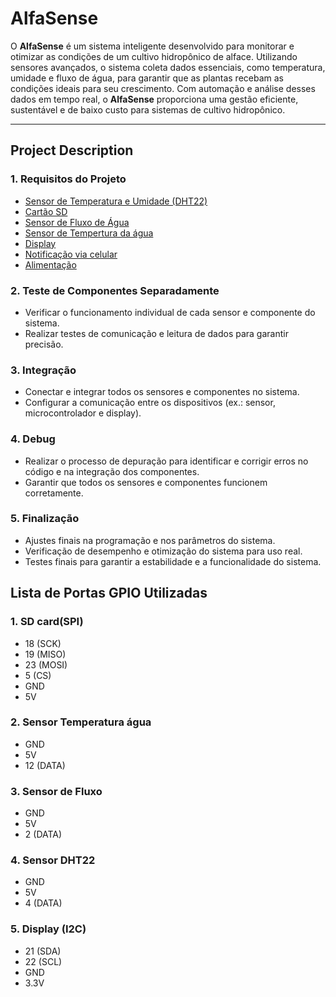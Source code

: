 # AlfaSense

O **AlfaSense** é um sistema inteligente desenvolvido para monitorar e otimizar as condições de um cultivo hidropônico de alface. Utilizando sensores avançados, o sistema coleta dados essenciais, como temperatura, umidade e fluxo de água, para garantir que as plantas recebam as condições ideais para seu crescimento. Com automação e análise desses dados em tempo real, o **AlfaSense** proporciona uma gestão eficiente, sustentável e de baixo custo para sistemas de cultivo hidropônico.

---

## Project Description

### 1. Requisitos do Projeto

- [Sensor de Temperatura e Umidade (DHT22)](https://blog.eletrogate.com/sensores-dht11-dht22/)
- [Cartão SD](https://blog.eletrogate.com/gravacao-de-cartao-micro-sd-com-arduino/)
- [Sensor de Fluxo de Água](https://www.robocore.net/tutoriais/usando-sensor-fluxo-de-agua?srsltid=AfmBOop5U_WtSI5_IvKNNCcCxQMp0dhDSsZdoMKUAfDzZMoC_m_Guo6d)
- [Sensor de Tempertura da água](https://www.robocore.net/tutoriais/primeiros-passos-ds18b20-arduino?srsltid=AfmBOopOh0tPdRKgMwcXEHIK44C2FYUGw6nCdGaH6_7ZIXtDBWHG8kre)
- [Display](https://www.makerhero.com/blog/como-conectar-display-oled-arduino/)
- [Notificação via celular](https://iotguru.cloud/tutorials/mqttPanel)
- [Alimentação](https://www.usinainfo.com.br/fonte-chaveada-usb-e-p4/fonte-chaveada-5v-34a-2-x-17a-usb-dupla-para-arduino-esp32-e-celular-branca-6026.html)

### 2. Teste de Componentes Separadamente

- Verificar o funcionamento individual de cada sensor e componente do sistema.
- Realizar testes de comunicação e leitura de dados para garantir precisão.

### 3. Integração

- Conectar e integrar todos os sensores e componentes no sistema.
- Configurar a comunicação entre os dispositivos (ex.: sensor, microcontrolador e display).

### 4. Debug

- Realizar o processo de depuração para identificar e corrigir erros no código e na integração dos componentes.
- Garantir que todos os sensores e componentes funcionem corretamente.

### 5. Finalização

- Ajustes finais na programação e nos parâmetros do sistema.
- Verificação de desempenho e otimização do sistema para uso real.
- Testes finais para garantir a estabilidade e a funcionalidade do sistema.


## Lista de Portas GPIO Utilizadas

### 1. SD card(SPI)

- 18 (SCK)
- 19 (MISO)
- 23 (MOSI)
- 5 (CS)
- GND
- 5V

### 2. Sensor Temperatura água

- GND
- 5V
- 12 (DATA)

### 3. Sensor de Fluxo

- GND
- 5V
- 2 (DATA)

### 4. Sensor DHT22

- GND
- 5V
- 4 (DATA)

### 5. Display (I2C)

- 21 (SDA)
- 22 (SCL)
- GND
- 3.3V

